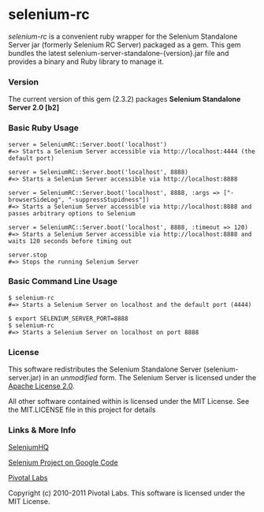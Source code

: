 # selenium-rc #

_selenium-rc_ is a convenient ruby wrapper for the Selenium Standalone Server jar (formerly Selenium RC Server) packaged as a gem. This gem bundles the latest selenium-server-standalone-{version}.jar file and provides a binary and Ruby library to manage it.

### Version ###

The current version of this gem (2.3.2) packages **Selenium Standalone Server 2.0 [b2]**

### Basic Ruby Usage ###

    server = SeleniumRC::Server.boot('localhost')
    #=> Starts a Selenium Server accessible via http://localhost:4444 (the default port)

    server = SeleniumRC::Server.boot('localhost', 8888)
    #=> Starts a Selenium Server accessible via http://localhost:8888

    server = SeleniumRC::Server.boot('localhost', 8888, :args => ["-browserSideLog", "-suppressStupidness"])
    #=> Starts a Selenium Server accessible via http://localhost:8888 and passes arbitrary options to Selenium

    server = SeleniumRC::Server.boot('localhost', 8888, :timeout => 120)
    #=> Starts a Selenium Server accessible via http://localhost:8888 and waits 120 seconds before timing out

    server.stop
    #=> Stops the running Selenium Server

### Basic Command Line Usage ###

    $ selenium-rc
    #=> Starts a Selenium Server on localhost and the default port (4444)

    $ export SELENIUM_SERVER_PORT=8888
    $ selenium-rc
    #=> Starts a Selenium Server on localhost on port 8888

### License ###
This software redistributes the Selenium Standalone Server (selenium-server.jar) in an *unmodified* form.
The Selenium Server is licensed under the [Apache License 2.0](http://www.apache.org/licenses/LICENSE-2.0).

All other software contained within is licensed under the MIT License. See the MIT.LICENSE file in this project for details

### Links & More Info ###

[SeleniumHQ](http://seleniumhq.org/)

[Selenium Project on Google Code](http://code.google.com/p/selenium/)

[Pivotal Labs](http://pivotallabs.com)

Copyright (c) 2010-2011 Pivotal Labs. This software is licensed under the MIT License.
